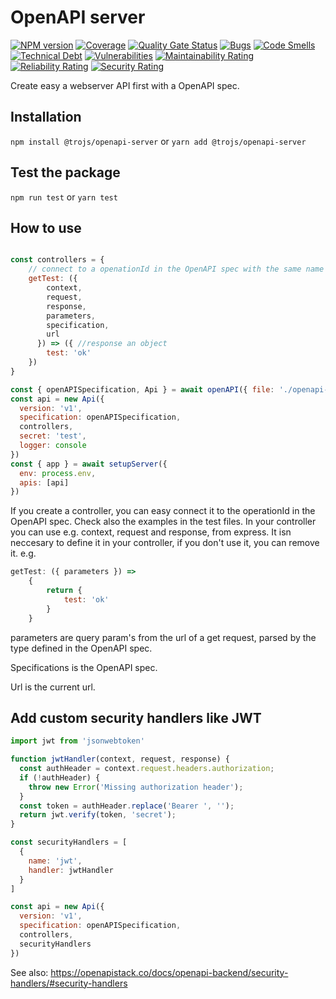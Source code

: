 # OpenAPI server

[![NPM version][npm-image]][npm-url] [![Coverage](https://sonarcloud.io/api/project_badges/measure?project=hckrnews_openapi-server&metric=coverage)](https://sonarcloud.io/summary/new_code?id=hckrnews_openapi-server) [![Quality Gate Status](https://sonarcloud.io/api/project_badges/measure?project=hckrnews_openapi-server&metric=alert_status)](https://sonarcloud.io/summary/new_code?id=hckrnews_openapi-server) 
[![Bugs](https://sonarcloud.io/api/project_badges/measure?project=hckrnews_openapi-server&metric=bugs)](https://sonarcloud.io/summary/new_code?id=hckrnews_openapi-server) [![Code Smells](https://sonarcloud.io/api/project_badges/measure?project=hckrnews_openapi-server&metric=code_smells)](https://sonarcloud.io/summary/new_code?id=hckrnews_openapi-server) [![Technical Debt](https://sonarcloud.io/api/project_badges/measure?project=hckrnews_openapi-server&metric=sqale_index)](https://sonarcloud.io/summary/new_code?id=hckrnews_openapi-server) [![Vulnerabilities](https://sonarcloud.io/api/project_badges/measure?project=hckrnews_openapi-server&metric=vulnerabilities)](https://sonarcloud.io/summary/new_code?id=hckrnews_openapi-server)
[![Maintainability Rating](https://sonarcloud.io/api/project_badges/measure?project=hckrnews_openapi-server&metric=sqale_rating)](https://sonarcloud.io/summary/new_code?id=hckrnews_openapi-server) [![Reliability Rating](https://sonarcloud.io/api/project_badges/measure?project=hckrnews_openapi-server&metric=reliability_rating)](https://sonarcloud.io/summary/new_code?id=hckrnews_openapi-server) [![Security Rating](https://sonarcloud.io/api/project_badges/measure?project=hckrnews_openapi-server&metric=security_rating)](https://sonarcloud.io/summary/new_code?id=hckrnews_openapi-server)

Create easy a webserver API first with a OpenAPI spec.

## Installation

`npm install @trojs/openapi-server`
or
`yarn add @trojs/openapi-server`

## Test the package

`npm run test`
or
`yarn test`

## How to use

```javascript

const controllers = {
    // connect to a openationId in the OpenAPI spec with the same name
    getTest: ({
        context,
        request,
        response,
        parameters,
        specification,
        url
      }) => ({ //response an object
        test: 'ok'
    })
}

const { openAPISpecification, Api } = await openAPI({ file: './openapi-spec.json', base })
const api = new Api({
  version: 'v1',
  specification: openAPISpecification,
  controllers,
  secret: 'test',
  logger: console
})
const { app } = await setupServer({
  env: process.env,
  apis: [api]
})

```

If you create a controller, you can easy connect it to the operationId in the OpenAPI spec.
Check also the examples in the test files.
In your controller you can use e.g. context, request and response, from express.
It isn neccesary to define it in your controller, if you don't use it, you can remove it.
e.g.
```javascript
getTest: ({ parameters }) => 
    {
        return {
            test: 'ok'
        }
    }
```

parameters are query param's from the url of a get request, parsed by the type defined in the OpenAPI spec.

Specifications is the OpenAPI spec.

Url is the current url.


## Add custom security handlers like JWT
```javascript
import jwt from 'jsonwebtoken'

function jwtHandler(context, request, response) {
  const authHeader = context.request.headers.authorization;
  if (!authHeader) {
    throw new Error('Missing authorization header');
  }
  const token = authHeader.replace('Bearer ', '');
  return jwt.verify(token, 'secret');
}

const securityHandlers = [
  {
    name: 'jwt',
    handler: jwtHandler
  }
]

const api = new Api({
  version: 'v1',
  specification: openAPISpecification,
  controllers,
  securityHandlers
})
```

See also: https://openapistack.co/docs/openapi-backend/security-handlers/#security-handlers


[npm-url]: https://www.npmjs.com/package/@trojs/openapi-server
[npm-image]: https://img.shields.io/npm/v/@trojs/openapi-server.svg
